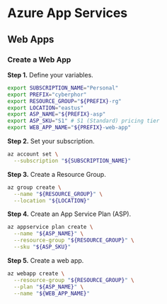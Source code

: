# Azure App Services

## Web Apps
### Create a Web App 
**Step 1.** Define your variables. 
```bash
export SUBSCRIPTION_NAME="Personal"
export PREFIX="cyberphor"
export RESOURCE_GROUP="${PREFIX}-rg"
export LOCATION="eastus"
export ASP_NAME="${PREFIX}-asp"
export ASP_SKU="S1" # S1 (Standard) pricing tier
export WEB_APP_NAME="${PREFIX}-web-app"
```

**Step 2.** Set your subscription.
```bash
az account set \
  --subscription "${SUBSCRIPTION_NAME}"
```

**Step 3.** Create a Resource Group. 
```bash
az group create \
  --name "${RESOURCE_GROUP}" \
  --location "${LOCATION}"
```

**Step 4.** Create an App Service Plan (ASP). 
```bash
az appservice plan create \
  --name "${ASP_NAME}" \
  --resource-group "${RESOURCE_GROUP}" \
  --sku "${ASP_SKU}"
```

**Step 5.** Create a web app. 
```bash
az webapp create \
  --resource-group "${RESOURCE_GROUP}" \
  --plan "${ASP_NAME}" \
  --name "${WEB_APP_NAME}"
```